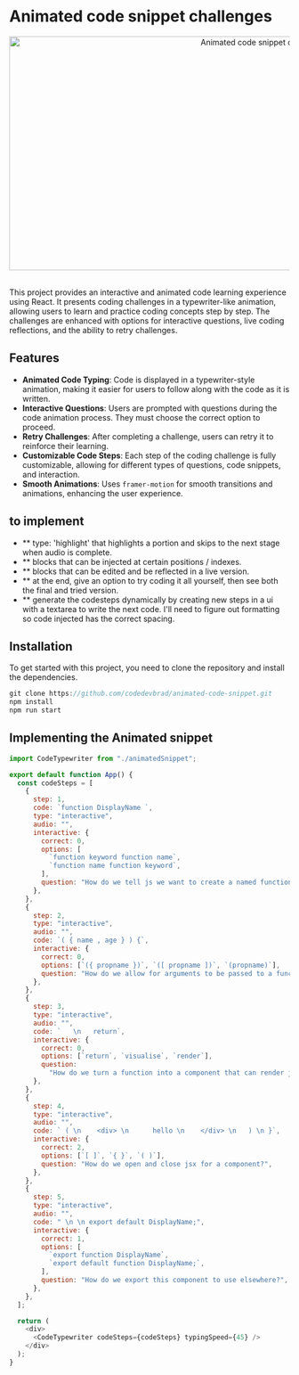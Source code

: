# Animated code snippet challenges

<div align="center">
  <img src="https://github.com/user-attachments/assets/22cbdbc7-8fde-468e-8fcb-eebf4a81a66a" alt="Animated code snippet challenges" width="900" height="420" />
</div>

<br />

This project provides an interactive and animated code learning experience using React. It presents coding challenges in a typewriter-like animation, allowing users to learn and practice coding concepts step by step. The challenges are enhanced with options for interactive questions, live coding reflections, and the ability to retry challenges.

## Features

- **Animated Code Typing**: Code is displayed in a typewriter-style animation, making it easier for users to follow along with the code as it is written.
- **Interactive Questions**: Users are prompted with questions during the code animation process. They must choose the correct option to proceed.
- **Retry Challenges**: After completing a challenge, users can retry it to reinforce their learning.
- **Customizable Code Steps**: Each step of the coding challenge is fully customizable, allowing for different types of questions, code snippets, and interaction.
- **Smooth Animations**: Uses `framer-motion` for smooth transitions and animations, enhancing the user experience.

## to implement 
- ** type: 'highlight' that highlights a portion and skips to the next stage when audio is complete.
- ** blocks that can be injected at certain positions / indexes.
- ** blocks that can be edited and be reflected in a live version.
- ** at the end, give an option to try coding it all yourself, then see both the final and tried version.
- ** generate the codesteps dynamically by creating new steps in a ui with a textarea to write the next code. I'll need to figure out formatting so code injected has the correct spacing.

## Installation

To get started with this project, you need to clone the repository and install the dependencies.

```javascript
git clone https://github.com/codedevbrad/animated-code-snippet.git
npm install
npm run start
```

## Implementing the Animated snippet

```javascript
import CodeTypewriter from "./animatedSnippet";

export default function App() {
  const codeSteps = [
    {
      step: 1,
      code: `function DisplayName `,
      type: "interactive",
      audio: "",
      interactive: {
        correct: 0,
        options: [
          `function keyword function name`,
          `function name function keyword`,
        ],
        question: "How do we tell js we want to create a named function?",
      },
    },
    {
      step: 2,
      type: "interactive",
      audio: "",
      code: `( { name , age } ) {`,
      interactive: {
        correct: 0,
        options: [`({ propname })`, `([ propname ])`, `(propname)`],
        question: "How do we allow for arguments to be passed to a function?",
      },
    },
    {
      step: 3,
      type: "interactive",
      audio: "",
      code: `   \n   return`,
      interactive: {
        correct: 0,
        options: [`return`, `visualise`, `render`],
        question:
          "How do we turn a function into a component that can render jsx?",
      },
    },
    {
      step: 4,
      type: "interactive",
      audio: "",
      code: ` ( \n    <div> \n      hello \n    </div> \n   ) \n }`,
      interactive: {
        correct: 2,
        options: [`[ ]`, `{ }`, `( )`],
        question: "How do we open and close jsx for a component?",
      },
    },
    {
      step: 5,
      type: "interactive",
      audio: "",
      code: " \n \n export default DisplayName;",
      interactive: {
        correct: 1,
        options: [
          `export function DisplayName`,
          `export default function DisplayName;`,
        ],
        question: "How do we export this component to use elsewhere?",
      },
    },
  ];

  return (
    <div>
      <CodeTypewriter codeSteps={codeSteps} typingSpeed={45} />
    </div>
  );
}

```
